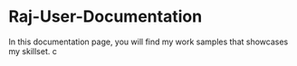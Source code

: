 # Raj-User-Documentation

In this documentation page, you will find my work samples that showcases my skillset.
c
